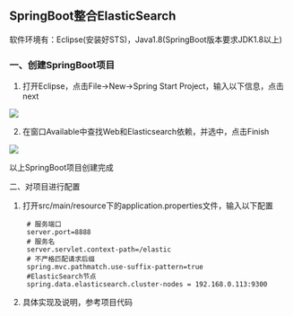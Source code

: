 ## SpringBoot整合ElasticSearch ##

软件环境有：Eclipse(安装好STS)，Java1.8(SpringBoot版本要求JDK1.8以上)

### 一、创建SpringBoot项目 ###

1. 打开Eclipse，点击File->New->Spring Start Project，输入以下信息，点击next

![](https://i.imgur.com/9Jg6R1d.png)

2. 在窗口Available中查找Web和Elasticsearch依赖，并选中，点击Finish

![](https://i.imgur.com/HAuhcvA.png)

以上SpringBoot项目创建完成

二、对项目进行配置

1. 打开src/main/resource下的application.properties文件，输入以下配置
		
		# 服务端口
		server.port=8888
		# 服务名
		server.servlet.context-path=/elastic
		# 不严格匹配请求后缀
		spring.mvc.pathmatch.use-suffix-pattern=true
		#ElasticSearch节点
		spring.data.elasticsearch.cluster-nodes = 192.168.0.113:9300

2. 具体实现及说明，参考项目代码